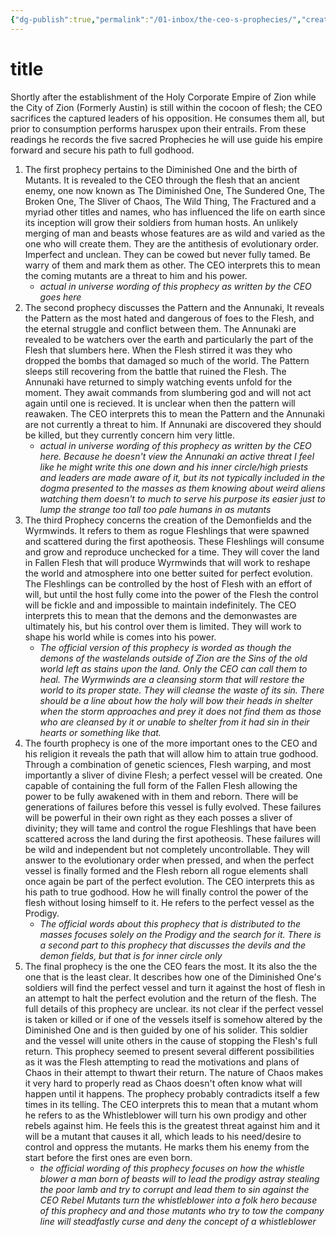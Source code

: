 ```yaml
---
{"dg-publish":true,"permalink":"/01-inbox/the-ceo-s-prophecies/","created":"2025-05-15T16:19:00.491-05:00","updated":"2025-06-27T16:09:41.254-05:00"}
---
```


# title

Shortly after the establishment of the Holy Corporate Empire of Zion while the City of Zion (Formerly Austin) is still within the cocoon of flesh; the CEO sacrifices the captured leaders of his opposition.  He consumes them all, but prior to consumption performs haruspex upon their entrails.  From these readings he records the five sacred Prophecies he will use guide his empire forward and secure his path to full godhood.  

1. The first prophecy pertains to the Diminished One and the birth of Mutants. It is revealed to the CEO through the flesh that an ancient enemy, one now known as The Diminished One, The Sundered One, The Broken One, The Sliver of Chaos, The Wild Thing, The Fractured and a myriad other titles and names, who has influenced the life on earth since its inception will grow their soldiers from human hosts.  An unlikely merging of man and beasts whose features are as wild and varied as the one who will create them.  They are the antithesis of evolutionary order. Imperfect and unclean.  They can be cowed but never fully tamed. Be warry of them and mark them as other.  The CEO interprets this to mean the coming mutants are a threat to him and his power.
	- *actual in universe wording of this prophecy as written by the CEO goes here* 
2. The second prophecy discusses the Pattern and the Annunaki,  It reveals the Pattern as the most hated and dangerous of foes to the Flesh, and the eternal struggle and conflict between them.  The Annunaki are revealed to be watchers over the earth and particularly the part of the Flesh that slumbers here. When the Flesh stirred it was they who dropped the bombs that damaged so much of the world. The Pattern sleeps still recovering from the battle that ruined the Flesh.  The Annunaki have returned to simply watching events unfold for the moment.  They await commands from slumbering god and will not act again until one is recieved.  It is unclear when then the pattern will reawaken.  The CEO interprets this to mean the Pattern and the Annunaki are not currently a threat to him.  If Annunaki are discovered they should be killed, but they currently concern him very little.
	- *actual in universe wording of this prophecy as written by the CEO here.  Because he doesn't view the Annunaki an active threat I feel like he might write this one down and his inner circle/high priests and leaders are made aware of it, but its not typically included in the dogma presented to the masses as them knowing about weird aliens watching them doesn't to much to serve his purpose its easier just to lump the strange too tall too pale humans in as mutants*
3. The third Prophecy concerns the creation of the Demonfields and the Wyrmwinds.  It refers to them as rogue Fleshlings that were spawned and scattered during the first apotheosis. These Fleshlings will consume and grow and reproduce unchecked for a time.  They will cover the land in Fallen Flesh that will produce Wyrmwinds  that will work to reshape the world and atmosphere into one better suited for perfect evolution.  The Fleshlings can be controlled by the host of Flesh with an effort of will, but until the host fully come into the power of the Flesh the control will be fickle and and impossible to maintain indefinitely.  The CEO interprets this to mean that the demons and the demonwastes are ultimately his, but his control over them is limited.  They will work to shape his world while is comes into his power.  
	- *The official version of this prophecy is worded as though the demons of the wastelands outside of Zion are the Sins of the old world left as stains upon the land.  Only the CEO can call them to heal.  The Wyrmwinds are a cleansing storm that will restore the world to its proper state.  They will cleanse the waste of its sin.  There should be a line about how the holy will bow their heads in shelter when the storm approaches and prey it does not find them as those who are cleansed by it or unable to shelter from it had sin in their hearts or something like that.* 
4. The fourth prophecy is one of the more important ones to the CEO and his religion it reveals the path that will allow him to attain true godhood.  Through a combination of genetic sciences, Flesh warping, and most importantly a sliver of divine Flesh; a perfect vessel will be created. One capable of containing the full form of the Fallen Flesh allowing the power to be fully awakened with in them and reborn.  There will be generations of failures before this vessel is fully evolved.  These failures will be powerful in their own right as they each posses a sliver of divinity; they will tame and control the rogue Fleshlings that have been scattered across the land during the first apotheosis. These failures will be wild and independent but not completely uncontrollable.  They will answer to the evolutionary order when pressed, and when the perfect vessel is finally formed and the Flesh reborn all rogue elements shall once again be part of the perfect evolution.  The CEO interprets this as his path to true godhood.  How he will finally control the power of the flesh without losing himself to it. He refers to the perfect vessel as the Prodigy.
	- *The official words about this prophecy that is distributed to the masses focuses solely on the Prodigy and the search for it. There is a second part to this prophecy that discusses the devils and the demon fields, but that is for inner circle only*
5.  The final prophecy is the one the CEO fears the most.  It its also the the one that is the least clear.  It describes how one of the Diminished One's soldiers will find the perfect vessel and turn it against the host of flesh in an attempt to halt the perfect evolution and the return of the flesh.  The full details of this prophecy are unclear.  its not clear if the perfect vessel is taken or killed or if one of the vessels itself is somehow altered by the Diminished One and is then guided by one of his solider. This soldier and the vessel will unite others in the cause of stopping the Flesh's full return.  This prophecy seemed to present several different possibilities as it was the Flesh attempting to read the motivations and plans of Chaos in their attempt to thwart their return.  The nature of Chaos makes it very hard to properly read as Chaos doesn't often know what will happen until it happens. The prophecy probably contradicts itself a few times in its telling. The CEO interprets this to mean that a mutant whom he refers to as the Whistleblower will turn his own prodigy and other rebels against him.  He feels this is the greatest threat against him and it will be a mutant that causes it all, which leads to his need/desire to control and oppress the mutants. He marks them his enemy from the start before the first ones are even born.
	- *the official wording of this prophecy focuses on how the whistle blower a man born of beasts will to lead the prodigy astray stealing the poor lamb and try to corrupt and lead them to sin against the CEO  Rebel Mutants turn the whistleblower into a folk hero because of this prophecy and and those mutants who try to tow the company line will steadfastly curse and deny the concept of a whistleblower*

